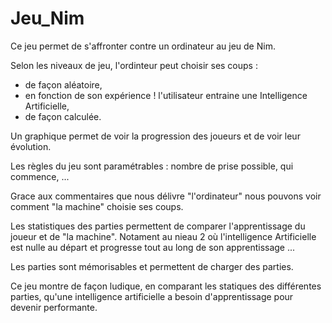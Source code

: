 # Jeu_Nim
Ce jeu permet de s'affronter contre un ordinateur au jeu de Nim. 

Selon les niveaux de jeu, l'ordinteur peut choisir ses coups : 
- de façon aléatoire, 
- en fonction de son expérience ! l'utilisateur entraine une Intelligence Artificielle,
- de façon calculée.

Un graphique permet de voir la progression des joueurs et de voir leur évolution.

Les règles du jeu sont paramétrables : nombre de prise possible, qui commence, ...

Grace aux commentaires que nous délivre "l'ordinateur" nous pouvons voir comment "la machine" choisie ses coups. 

Les statistiques des parties permettent de comparer l'apprentissage du joueur et de "la machine". Notament au nieau 2
où l'intelligence Artificielle est nulle au départ et progresse tout au long de son apprentissage ...

Les parties sont mémorisables et permettent de charger des parties.

Ce jeu montre de façon ludique, en comparant les statiques des différentes parties, qu'une intelligence artificielle a besoin d'apprentissage pour devenir performante.


